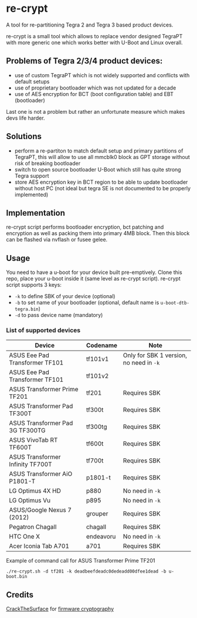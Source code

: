 # re-crypt
A tool for re-partitioning Tegra 2 and Tegra 3 based product devices.

re-crypt is a small tool which allows to replace vendor designed TegraPT with more generic one which works better with U-Boot and Linux overall. 

## Problems of Tegra 2/3/4 product devices:
- use of custom TegraPT which is not widely supported and conflicts with default setups
- use of proprietary bootloader which was not updated for a decade
- use of AES encryption for BCT (boot configuration table) and EBT (bootloader)

Last one is not a problem but rather an unfortunate measure which makes devs life harder.

## Solutions
- perform a re-partiton to match default setup and primary partitions of TegraPT, this will allow to use all mmcblk0 block as GPT storage without risk of breaking bootloader
- switch to open source bootloader U-Boot which still has quite strong Tegra support
- store AES encryption key in BCT region to be able to update bootloader without host PC (not ideal but tegra SE is not documented to be properly implemented)

## Implementation
re-crypt script performs bootloader encryption, bct patching and encryption as well as packing them into primary 4MB block. Then this block can be flashed via nvflash or fusee gelee.

## Usage
You need to have a u-boot for your device built pre-emptively. Clone this repo, place your u-boot inside it (same level as re-crypt script).
re-crypt script supports 3 keys:
- `-k` to define SBK of your device (optional)
- `-b` to set name of your bootloader (optional, default name is `u-boot-dtb-tegra.bin`)
- `-d` to pass device name (mandatory)

### List of supported devices
| Device  | Codename | Note |
| - | - | - |
| ASUS Eee Pad Transformer TF101 | tf101v1 | Only for SBK 1 version, no need in `-k` |
| ASUS Eee Pad Transformer TF101 | tf101v2 |  |
| ASUS Transformer Prime TF201 | tf201 | Requires SBK |
| ASUS Transformer Pad TF300T | tf300t | Requires SBK |
| ASUS Transformer Pad 3G TF300TG | tf300tg | Requires SBK |
| ASUS VivoTab RT TF600T | tf600t | Requires SBK |
| ASUS Transformer Infinity TF700T | tf700t | Requires SBK |
| ASUS Transformer AiO P1801-T | p1801-t | Requires SBK |
| LG Optimus 4X HD | p880 | No need in `-k` |
| LG Optimus Vu | p895 | No need in `-k` |
| ASUS/Google Nexus 7 (2012) | grouper | Requires SBK |
| Pegatron Chagall | chagall | Requires SBK |
| HTC One X | endeavoru | No need in `-k` |
| Acer Iconia Tab A701 | a701 | Requires SBK |

Example of command call for ASUS Transformer Prime TF201

`./re-crypt.sh -d tf201 -k deadbeefdeadc0dedeadd00dfee1dead -b u-boot.bin`

## Credits
[CrackTheSurface](https://github.com/CrackTheSurface) for [firmware cryptography](https://openrt.gitbook.io/open-surfacert/surface-rt/firmware/encrypt-firmware)
